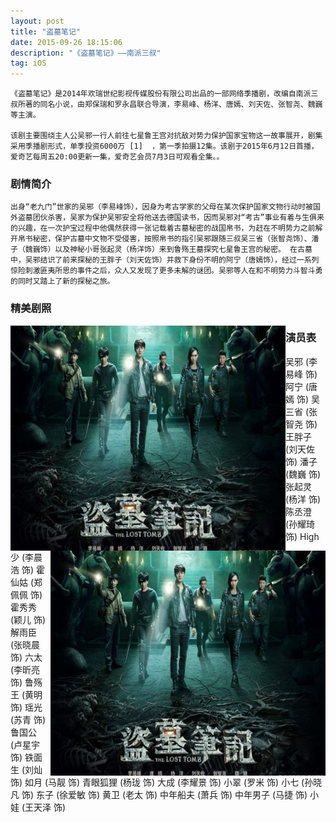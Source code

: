 ```yaml
---
layout: post
title: "盗墓笔记"
date: 2015-09-26 18:15:06 
description: "《盗墓笔记》——南派三叔"
tag: iOS
---
```



    《盗墓笔记》是2014年欢瑞世纪影视传媒股份有限公司出品的一部网络季播剧，改编自南派三叔所著的同名小说，由郑保瑞和罗永昌联合导演，李易峰、杨洋、唐嫣、刘天佐、张智尧、魏巍等主演。

    该剧主要围绕主人公吴邪一行人前往七星鲁王宫对抗敌对势力保护国家宝物这一故事展开，剧集采用季播剧形式，单季投资6000万 [1]  ，第一季拍摄12集。该剧于2015年6月12日首播，爱奇艺每周五20:00更新一集，爱奇艺会员7月3日可观看全集。。
     

### 剧情简介

    出身“老九门”世家的吴邪（李易峰饰），因身为考古学家的父母在某次保护国家文物行动时被国外盗墓团伙杀害，吴家为保护吴邪安全将他送去德国读书，因而吴邪对“考古”事业有着与生俱来的兴趣，在一次护宝过程中他偶然获得一张记载着古墓秘密的战国帛书，为赶在不明势力之前解开帛书秘密，保护古墓中文物不受侵害，按照帛书的指引吴邪跟随三叔吴三省（张智尧饰）、潘子（魏巍饰）以及神秘小哥张起灵（杨洋饰）来到鲁殇王墓探究七星鲁王宫的秘密。 在古墓中，吴邪结识了前来探秘的王胖子（刘天佐饰）并救下身份不明的阿宁（唐嫣饰），经过一系列惊险刺激匪夷所思的事件之后，众人又发现了更多未解的谜团。吴邪等人在和不明势力斗智斗勇的同时又踏上了新的探秘之旅。


### 精美剧照
<img src="/images/4.jpg"  width="440" height="360"  align="left"/>
<img src="/images/4.jpg"  width="440" height="360"  align="right"/>





### 演员表
吴邪 (李易峰 饰) 阿宁 (唐嫣 饰) 吴三省 (张智尧 饰) 王胖子 (刘天佐 饰) 潘子 (魏巍 饰) 张起灵 (杨洋 饰) 陈丞澄 (孙耀琦 饰) High少 (李晨浩 饰) 霍仙姑 (郑佩佩 饰) 霍秀秀 (颖儿 饰) 解雨臣 (张晓晨 饰) 六太 (李昕亮 饰) 鲁殇王 (黄明 饰) 瑶光 (苏青 饰) 鲁国公 (卢星宇 饰) 铁面生 (刘灿 饰) 如月 (马靓 饰) 青眼狐狸 (杨珑 饰) 大成 (李耀景 饰) 小翠 (罗米 饰) 小七 (孙晓凡 饰) 东子 (徐爱敏 饰) 黄卫 (老太 饰) 中年船夫 (萧兵 饰) 中年男子 (马捷 饰) 小娃 (王天泽 饰)

